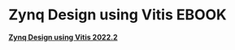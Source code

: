 # Zynq Design using Vitis EBOOK
<a href="https://play.google.com/store/books/details?id=xI6tEAAAQBAJ"><b>Zynq Design using Vitis 2022.2</b></a><br>
